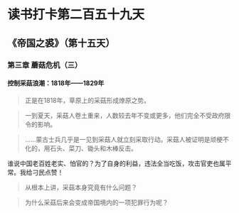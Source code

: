 读书打卡第二百五十九天
===

《帝国之裘》（第十五天）
---

### 第三章 蘑菇危机（三）

#### 控制采菇浪潮：1818年——1829年

> 正是在1818年，草原上的采菇形成燎原之势。

> 一到夏天，采菇人卷土重来，人数较去年不变或更多，他们完全不受政府限令的影响。

> ……蒙古士兵几乎是一见到采菇人就立刻采取行动。采菇人被证明是顽梗不化的，用石头、菜刀、锄头和木棒反击。

谁说中国老百姓老实、怕官的？为了自身的利益，违法全当吃饭，攻击官吏也属平常。我给刁民点赞！

> 从根本上讲，采菇本身究竟有什么问题？

> 为什么采菇后来会变成帝国境内的一项犯罪行为呢？